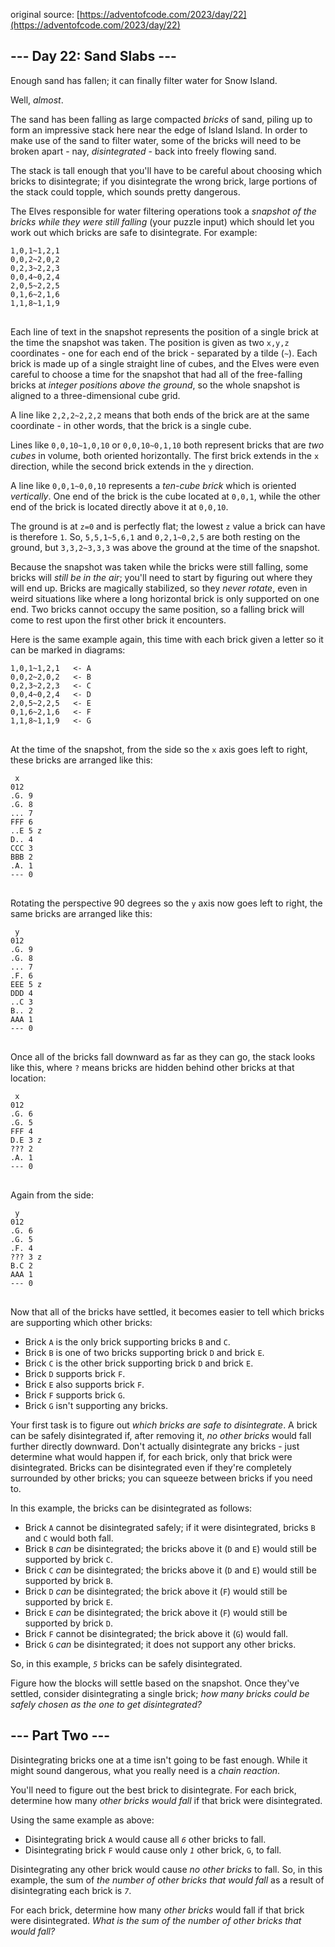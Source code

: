 original source: [https://adventofcode.com/2023/day/22](https://adventofcode.com/2023/day/22)
## --- Day 22: Sand Slabs ---
Enough sand has fallen; it can finally filter water for Snow Island.

Well, <em>almost</em>.

The sand has been falling as large compacted <em>bricks</em> of sand, piling up to form an impressive stack here near the edge of Island Island. In order to make use of the sand to filter water, some of the bricks will need to be broken apart - nay, <em>disintegrated</em> - back into freely flowing sand.

The stack is tall enough that you'll have to be careful about choosing which bricks to disintegrate; if you disintegrate the wrong brick, large portions of the stack could topple, which sounds pretty dangerous.

The Elves responsible for water filtering operations took a <em>snapshot of the bricks while they were still falling</em> (your puzzle input) which should let you work out which bricks are safe to disintegrate. For example:

<pre>
<code>1,0,1~1,2,1
0,0,2~2,0,2
0,2,3~2,2,3
0,0,4~0,2,4
2,0,5~2,2,5
0,1,6~2,1,6
1,1,8~1,1,9
</code>
</pre>

Each line of text in the snapshot represents the position of a single brick at the time the snapshot was taken. The position is given as two <code>x,y,z</code> coordinates - one for each end of the brick - separated by a tilde (<code>~</code>). Each brick is made up of a single straight line of cubes, and the Elves were even careful to choose a time for the snapshot that had all of the free-falling bricks at <em>integer positions above the ground</em>, so the whole snapshot is aligned to a three-dimensional cube grid.

A line like <code>2,2,2~2,2,2</code> means that both ends of the brick are at the same coordinate - in other words, that the brick is a single cube.

Lines like <code>0,0,10~1,0,10</code> or <code>0,0,10~0,1,10</code> both represent bricks that are <em>two cubes</em> in volume, both oriented horizontally. The first brick extends in the <code>x</code> direction, while the second brick extends in the <code>y</code> direction.

A line like <code>0,0,1~0,0,10</code> represents a <em>ten-cube brick</em> which is oriented <em>vertically</em>. One end of the brick is the cube located at <code>0,0,1</code>, while the other end of the brick is located directly above it at <code>0,0,10</code>.

The ground is at <code>z=0</code> and is perfectly flat; the lowest <code>z</code> value a brick can have is therefore <code>1</code>. So, <code>5,5,1~5,6,1</code> and <code>0,2,1~0,2,5</code> are both resting on the ground, but <code>3,3,2~3,3,3</code> was above the ground at the time of the snapshot.

Because the snapshot was taken while the bricks were still falling, some bricks will <em>still be in the air</em>; you'll need to start by figuring out where they will end up. Bricks are magically stabilized, so they <em>never rotate</em>, even in weird situations like where a long horizontal brick is only supported on one end. Two bricks cannot occupy the same position, so a falling brick will come to rest upon the first other brick it encounters.

Here is the same example again, this time with each brick given a letter so it can be marked in diagrams:

<pre>
<code>1,0,1~1,2,1   <- A
0,0,2~2,0,2   <- B
0,2,3~2,2,3   <- C
0,0,4~0,2,4   <- D
2,0,5~2,2,5   <- E
0,1,6~2,1,6   <- F
1,1,8~1,1,9   <- G
</code>
</pre>

At the time of the snapshot, from the side so the <code>x</code> axis goes left to right, these bricks are arranged like this:

<pre>
<code> x
012
.G. 9
.G. 8
... 7
FFF 6
..E 5 z
D.. 4
CCC 3
BBB 2
.A. 1
--- 0
</code>
</pre>

Rotating the perspective 90 degrees so the <code>y</code> axis now goes left to right, the same bricks are arranged like this:

<pre>
<code> y
012
.G. 9
.G. 8
... 7
.F. 6
EEE 5 z
DDD 4
..C 3
B.. 2
AAA 1
--- 0
</code>
</pre>

Once all of the bricks fall downward as far as they can go, the stack looks like this, where <code>?</code> means bricks are hidden behind other bricks at that location:

<pre>
<code> x
012
.G. 6
.G. 5
FFF 4
D.E 3 z
??? 2
.A. 1
--- 0
</code>
</pre>

Again from the side:

<pre>
<code> y
012
.G. 6
.G. 5
.F. 4
??? 3 z
B.C 2
AAA 1
--- 0
</code>
</pre>

Now that all of the bricks have settled, it becomes easier to tell which bricks are supporting which other bricks:


- Brick <code>A</code> is the only brick supporting bricks <code>B</code> and <code>C</code>.
- Brick <code>B</code> is one of two bricks supporting brick <code>D</code> and brick <code>E</code>.
- Brick <code>C</code> is the other brick supporting brick <code>D</code> and brick <code>E</code>.
- Brick <code>D</code> supports brick <code>F</code>.
- Brick <code>E</code> also supports brick <code>F</code>.
- Brick <code>F</code> supports brick <code>G</code>.
- Brick <code>G</code> isn't supporting any bricks.

Your first task is to figure out <em>which bricks are safe to disintegrate</em>. A brick can be safely disintegrated if, after removing it, <em>no other bricks</em> would fall further directly downward. Don't actually disintegrate any bricks - just determine what would happen if, for each brick, only that brick were disintegrated. Bricks can be disintegrated even if they're completely surrounded by other bricks; you can squeeze between bricks if you need to.

In this example, the bricks can be disintegrated as follows:


- Brick <code>A</code> cannot be disintegrated safely; if it were disintegrated, bricks <code>B</code> and <code>C</code> would both fall.
- Brick <code>B</code> <em>can</em> be disintegrated; the bricks above it (<code>D</code> and <code>E</code>) would still be supported by brick <code>C</code>.
- Brick <code>C</code> <em>can</em> be disintegrated; the bricks above it (<code>D</code> and <code>E</code>) would still be supported by brick <code>B</code>.
- Brick <code>D</code> <em>can</em> be disintegrated; the brick above it (<code>F</code>) would still be supported by brick <code>E</code>.
- Brick <code>E</code> <em>can</em> be disintegrated; the brick above it (<code>F</code>) would still be supported by brick <code>D</code>.
- Brick <code>F</code> cannot be disintegrated; the brick above it (<code>G</code>) would fall.
- Brick <code>G</code> <em>can</em> be disintegrated; it does not support any other bricks.

So, in this example, <code><em>5</em></code> bricks can be safely disintegrated.

Figure how the blocks will settle based on the snapshot. Once they've settled, consider disintegrating a single brick; <em>how many bricks could be safely chosen as the one to get disintegrated?</em>


## --- Part Two ---
Disintegrating bricks one at a time isn't going to be fast enough. While it might sound dangerous, what you really need is a <em>chain reaction</em>.

You'll need to figure out the best brick to disintegrate. For each brick, determine how many <em>other bricks would fall</em> if that brick were disintegrated.

Using the same example as above:


- Disintegrating brick <code>A</code> would cause all <code><em>6</em></code> other bricks to fall.
- Disintegrating brick <code>F</code> would cause only <code><em>1</em></code> other brick, <code>G</code>, to fall.

Disintegrating any other brick would cause <em>no other bricks</em> to fall. So, in this example, the sum of <em>the number of other bricks that would fall</em> as a result of disintegrating each brick is <code><em>7</em></code>.

For each brick, determine how many <em>other bricks</em> would fall if that brick were disintegrated. <em>What is the sum of the number of other bricks that would fall?</em>


